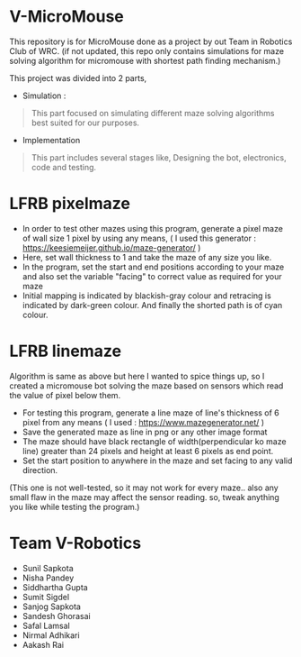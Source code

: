 # V-MicroMouse
This repository is for MicroMouse done as a project by out Team in Robotics Club of WRC. (if not updated, this repo only contains simulations for maze solving algorithm for micromouse with shortest path finding mechanism.)

This project was divided into 2 parts,

* Simulation : 
 > This part focused on simulating different maze solving algorithms best suited for our purposes.
 
 * Implementation
 > This part includes several stages like, Designing the bot, electronics, code and testing.


# LFRB pixelmaze
* In order to test other mazes using this program, generate a pixel maze of wall size 1 pixel by using any means, ( I used this generator : https://keesiemeijer.github.io/maze-generator/  )
* Here, set wall thickness to 1 and take the maze of any size you like.
* In the program, set the start and end positions according to your maze and also set the variable "facing" to correct value as required for your maze
* Initial mapping is indicated by blackish-gray colour and retracing is indicated by dark-green colour. And finally the shorted path is of cyan colour.

# LFRB linemaze
Algorithm is same as above but here I wanted to spice things up, so I created a micromouse bot solving the maze based on sensors which read the value of pixel below them.

* For testing this program, generate a line maze of line's thickness of 6 pixel from any means ( I used : https://www.mazegenerator.net/ )
* Save the generated maze as line in png or any other image format
* The maze should have black rectangle of width(perpendicular ko maze line) greater than 24 pixels and height at least 6 pixels as end point.
* Set the start position to anywhere in the maze and set facing to any valid direction.

(This one is not well-tested, so it may not work for every maze.. also any small flaw in the maze may affect the sensor reading. so, tweak anything you like while testing the program.)

# Team V-Robotics
* Sunil Sapkota
* Nisha Pandey
* Siddhartha Gupta
* Sumit Sigdel
* Sanjog Sapkota
* Sandesh Ghorasai
* Safal Lamsal
* Nirmal Adhikari
* Aakash Rai
